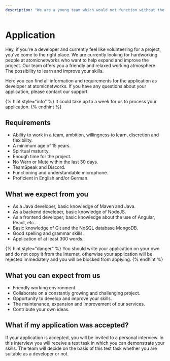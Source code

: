 ```yaml
---
description: "We are a young team which would not function without the various people who work every day to bring our project forward and if you want to be part of this journey you are exactly right here! \U0001F468‍\U0001F680"
---
```


# Application

Hey, if you're a developer and currently feel like volunteering for a project, you've come to the right place. We are currently looking for hardworking people at atomicnetworks who want to help expand and improve the project. Our team offers you a friendly and relaxed working atmosphere. The possibility to learn and improve your skills.

Here you can find all information and requirements for the application as developer at atomicnetworks. If you have any questions about your application, please contact our support.

{% hint style="info" %}
It could take up to a week for us to process your application.
{% endhint %}

## Requirements

* Ability to work in a team, ambition, willingness to learn, discretion and flexibility.
* A minimum age of 15 years.
* Spiritual maturity.
* Enough time for the project.
* No Warn or Mute within the last 30 days.
* TeamSpeak and Discord.
* Functioning and understandable microphone.
* Proficient in English and/or German.

## What we expect from you

* As a Java developer, basic knowledge of Maven and Java.
* As a backend developer, basic knowledge of NodeJS.
* As a frontend developer, basic knowledge about the use of Angular, React, etc...
* Basic knowledge of Git and the NoSQL database MongoDB.
* Good spelling and grammar skills.
* Application of at least 300 words.

{% hint style="danger" %}
You should write your application on your own and do not copy it from the Internet, otherwise your application will be rejected immediately and you will be blocked from applying.
{% endhint %}

## What you can expect from us

* Friendly working environment.
* Collaborate on a constantly growing and challenging project.
* Opportunity to develop and improve your skills.
* The maintenance, expansion and improvement of our services.
* Contribute your own ideas.

## What if my application was accepted?

If your application is accepted, you will be invited to a personal interview. In this interview you will receive a test task in which you can demonstrate your skills. The team will decide on the basis of this test task whether you are suitable as a developer or not.

